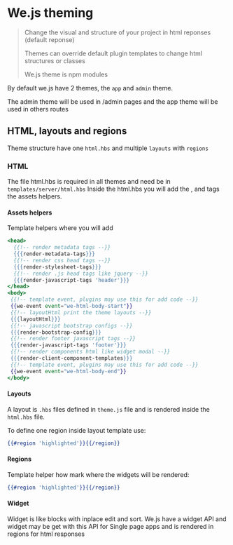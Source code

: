 # We.js theming

> Change the visual and structure of your project in html reponses (default reponse)
> 
> Themes can override default plugin templates to change html structures or classes
> 
> We.js theme is npm modules

By default we.js have 2 themes, the `app` and `admin` theme.

The admin theme will be used in /admin pages and the app theme will be used in others routes

## HTML, layouts and regions

Theme structure have one `html.hbs` and multiple `layouts` with `regions`

### HTML

The file html.hbs is required in all themes and need be in `templates/server/html.hbs` 
Inside the html.hbs you will add the <html>, <head> and <body> tags the assets helpers.

#### Assets helpers

Template helpers where you will add 
```hbs
<head>
  {{!-- render metadata tags --}}   
  {{{render-metadata-tags}}}
  {{!-- render css head tags --}}
  {{{render-stylesheet-tags}}}
  {{!-- render .js head tags like jquery --}}  
  {{{render-javascript-tags 'header'}}}
</head>
<body>
 {{!-- template event, plugins may use this for add code --}}
 {{we-event event="we-html-body-start"}}
 {{!-- layoutHtml print the theme layouts --}}
 {{{layoutHtml}}}
 {{!-- javascript bootstrap configs --}}
 {{{render-bootstrap-config}}}
 {{!-- render footer javascript tags --}}
 {{{render-javascript-tags 'footer'}}}
 {{!-- render components html like widget modal --}}
 {{{render-client-component-templates}}}
 {{!-- template event, plugins may use this for add code --}}
 {{we-event event="we-html-body-end"}}
</body>
```

#### Layouts

A layout is `.hbs` files defined in `theme.js` file and is rendered inside the `html.hbs` file. 

To define one region inside layout template use:

```hbs
{{#region 'highlighted'}}{{/region}}
```

#### Regions

Template helper how mark where the widgets will be rendered:

```hbs
{{#region 'highlighted'}}{{/region}}
```

#### Widget

Widget is like blocks with inplace edit and sort.
We.js have a widget API and widget may be get with this API for Single page apps and is rendered in regions for html responses

